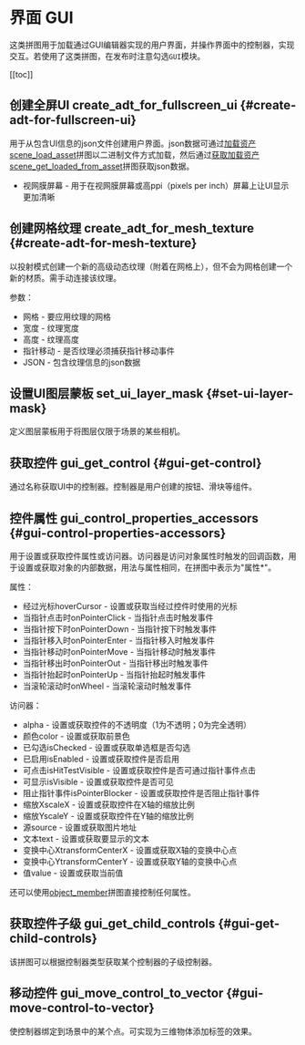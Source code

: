 # 界面 GUI

这类拼图用于加载通过GUI编辑器实现的用户界面，并操作界面中的控制器，实现交互。若使用了这类拼图，在发布时注意勾选`GUI`模块。

[[toc]]

## 创建全屏UI create_adt_for_fullscreen_ui {#create-adt-for-fullscreen-ui}

用于从包含UI信息的json文件创建用户界面。json数据可通过[加载资产scene_load_asset](./scenes.md#scene-load-asset)拼图以二进制文件方式加载，然后通过[获取加载资产scene_get_loaded_from_asset](./scenes.md#scene-get-loaded-from-asset)拼图获取json数据。

- 视网膜屏幕 - 用于在视网膜屏幕或高ppi（pixels per inch）屏幕上让UI显示更加清晰

## 创建网格纹理 create_adt_for_mesh_texture {#create-adt-for-mesh-texture}

以投射模式创建一个新的高级动态纹理（附着在网格上），但不会为网格创建一个新的材质。需手动连接该纹理。

参数：
- 网格 - 要应用纹理的网格
- 宽度 - 纹理宽度
- 高度 - 纹理高度
- 指针移动 - 是否纹理必须捕获指针移动事件
- JSON - 包含纹理信息的json数据

## 设置UI图层蒙板 set_ui_layer_mask {#set-ui-layer-mask}

定义图层蒙板用于将图层仅限于场景的某些相机。

## 获取控件 gui_get_control {#gui-get-control}

通过名称获取UI中的控制器。控制器是用户创建的按钮、滑块等组件。

## 控件属性 gui_control_properties_accessors {#gui-control-properties-accessors}

用于设置或获取控件属性或访问器。访问器是访问对象属性时触发的回调函数，用于设置或获取对象的内部数据，用法与属性相同，在拼图中表示为"属性*"。

属性：
- 经过光标hoverCursor - 设置或获取当经过控件时使用的光标
- 当指针点击时onPointerClick - 当指针点击时触发事件
- 当指针按下时onPointerDown - 当指针按下时触发事件
- 当指针移入时onPointerEnter - 当指针移入时触发事件
- 当指针移动时onPointerMove - 当指针移动时触发事件
- 当指针移出时onPointerOut - 当指针移出时触发事件
- 当指针抬起时onPointerUp - 当指针抬起时触发事件
- 当滚轮滚动时onWheel - 当滚轮滚动时触发事件

访问器：
- alpha - 设置或获取控件的不透明度（1为不透明；0为完全透明）
- 颜色color - 设置或获取前景色
- 已勾选isChecked - 设置或获取单选框是否勾选
- 已启用isEnabled - 设置或获取控件是否启用
- 可点击isHitTestVisible - 设置或获取控件是否可通过指针事件点击
- 可显示isVisible - 设置或获取控件是否可见
- 阻止指针事件isPointerBlocker - 设置或获取控件是否阻止指针事件
- 缩放XscaleX - 设置或获取控件在X轴的缩放比例
- 缩放YscaleY - 设置或获取控件在Y轴的缩放比例
- 源source - 设置或获取图片地址
- 文本text - 设置或获取要显示的文本
- 变换中心XtransformCenterX - 设置或获取X轴的变换中心点
- 变换中心YtransformCenterY - 设置或获取Y轴的变换中心点
- 值value - 设置或获取当前值

还可以使用[object_member](./object.md#object-member)拼图直接控制任何属性。

## 获取控件子级 gui_get_child_controls {#gui-get-child-controls}

该拼图可以根据控制器类型获取某个控制器的子级控制器。

## 移动控件 gui_move_control_to_vector {#gui-move-control-to-vector}

使控制器绑定到场景中的某个点。可实现为三维物体添加标签的效果。

